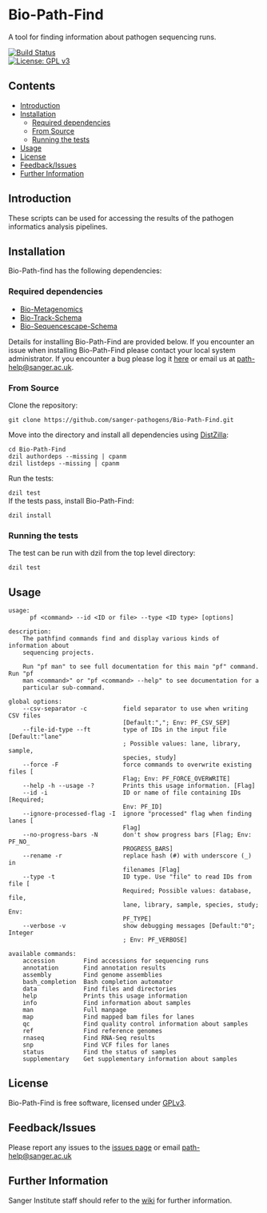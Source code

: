 # Bio-Path-Find
A tool for finding information about pathogen sequencing runs.

[![Build Status](https://travis-ci.org/sanger-pathogens/Bio-Path-Find.svg?branch=master)](https://travis-ci.org/sanger-pathogens/Bio-Path-Find)    
[![License: GPL v3](https://img.shields.io/badge/License-GPL%20v3-brightgreen.svg)](https://github.com/sanger-pathogens/Bio-Path-Find/blob/master/software-license)   

## Contents
  * [Introduction](#introduction)
  * [Installation](#installation)
    * [Required dependencies](#required-dependencies)
    * [From Source](#from-source)
    * [Running the tests](#running-the-tests)
  * [Usage](#usage)
  * [License](#license)
  * [Feedback/Issues](#feedbackissues)
  * [Further Information](#further-information)

## Introduction
These scripts can be used for accessing the results of the pathogen informatics analysis pipelines.

## Installation
Bio-Path-find has the following dependencies:

### Required dependencies
* [Bio-Metagenomics](https://github.com/sanger-pathogens/Bio-Metagenomics)
* [Bio-Track-Schema](https://github.com/sanger-pathogens/Bio-Track-Schema)
* [Bio-Sequencescape-Schema](https://github.com/sanger-pathogens/Bio-Sequencescape-Schema)

Details for installing Bio-Path-Find are provided below. If you encounter an issue when installing Bio-Path-Find please contact your local system administrator. If you encounter a bug please log it [here](https://github.com/sanger-pathogens/Bio-Path-Find/issues) or email us at path-help@sanger.ac.uk.

### From Source
Clone the repository:   
   
`git clone https://github.com/sanger-pathogens/Bio-Path-Find.git`   
   
Move into the directory and install all dependencies using [DistZilla](http://dzil.org/):   
  
```
cd Bio-Path-Find
dzil authordeps --missing | cpanm
dzil listdeps --missing | cpanm
```
  
Run the tests:   
  
`dzil test`   
If the tests pass, install Bio-Path-Find:   
  
`dzil install`   

### Running the tests
The test can be run with dzil from the top level directory:  
  
`dzil test`  

## Usage
```
usage:
      pf <command> --id <ID or file> --type <ID type> [options]

description:
    The pathfind commands find and display various kinds of information about
    sequencing projects.

    Run "pf man" to see full documentation for this main "pf" command. Run "pf
    man <command>" or "pf <command> --help" to see documentation for a
    particular sub-command.

global options:
    --csv-separator -c          field separator to use when writing CSV files
                                [Default:","; Env: PF_CSV_SEP]
    --file-id-type --ft         type of IDs in the input file [Default:"lane"
                                ; Possible values: lane, library, sample,
                                species, study]
    --force -F                  force commands to overwrite existing files [
                                Flag; Env: PF_FORCE_OVERWRITE]
    --help -h --usage -?        Prints this usage information. [Flag]
    --id -i                     ID or name of file containing IDs [Required;
                                Env: PF_ID]
    --ignore-processed-flag -I  ignore "processed" flag when finding lanes [
                                Flag]
    --no-progress-bars -N       don't show progress bars [Flag; Env: PF_NO_
                                PROGRESS_BARS]
    --rename -r                 replace hash (#) with underscore (_) in
                                filenames [Flag]
    --type -t                   ID type. Use "file" to read IDs from file [
                                Required; Possible values: database, file,
                                lane, library, sample, species, study; Env:
                                PF_TYPE]
    --verbose -v                show debugging messages [Default:"0"; Integer
                                ; Env: PF_VERBOSE]

available commands:
    accession        Find accessions for sequencing runs
    annotation       Find annotation results
    assembly         Find genome assemblies
    bash_completion  Bash completion automator
    data             Find files and directories
    help             Prints this usage information
    info             Find information about samples
    man              Full manpage
    map              Find mapped bam files for lanes
    qc               Find quality control information about samples
    ref              Find reference genomes
    rnaseq           Find RNA-Seq results
    snp              Find VCF files for lanes
    status           Find the status of samples
    supplementary    Get supplementary information about samples
```
## License
Bio-Path-Find is free software, licensed under [GPLv3](https://github.com/sanger-pathogens/Bio-Path-Find/blob/master/software-license).

## Feedback/Issues
Please report any issues to the [issues page](https://github.com/sanger-pathogens/Bio-Path-Find/issues) or email path-help@sanger.ac.uk

## Further Information 
Sanger Institute staff should refer to the [wiki](http://mediawiki.internal.sanger.ac.uk/index.php/Pathogen_Informatics_Command_Line_Scripts) for further information.